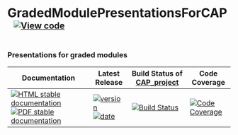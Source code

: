 <!-- BEGIN HEADER -->
# GradedModulePresentationsForCAP&ensp;<sup><sup>[![View code][code-img]][code-url]</sup></sup>

### Presentations for graded modules

| Documentation | Latest Release | Build Status of [CAP_project](/../../) | Code Coverage |
| ------------- | -------------- | ------------ | ------------- |
| [![HTML stable documentation][html-img]][html-url] [![PDF stable documentation][pdf-img]][pdf-url] | [![version][version-img]][version-url] [![date][date-img]][date-url] | [![Build Status][tests-img]][tests-url] | [![Code Coverage][codecov-img]][codecov-url] |

<!-- END HEADER -->
<!-- BEGIN FOOTER -->
[html-img]: https://img.shields.io/badge/🔗%20HTML-stable-blue.svg
[html-url]: https://homalg-project.github.io/CAP_project/GradedModulePresentationsForCAP/doc/chap0_mj.html

[pdf-img]: https://img.shields.io/badge/🔗%20PDF-stable-blue.svg
[pdf-url]: https://homalg-project.github.io/CAP_project/GradedModulePresentationsForCAP/download_pdf.html

[version-img]: https://img.shields.io/endpoint?url=https://homalg-project.github.io/CAP_project/GradedModulePresentationsForCAP/badge_version.json&label=🔗%20version&color=yellow
[version-url]: https://homalg-project.github.io/CAP_project/GradedModulePresentationsForCAP/view_release.html

[date-img]: https://img.shields.io/endpoint?url=https://homalg-project.github.io/CAP_project/GradedModulePresentationsForCAP/badge_date.json&label=🔗%20released%20on&color=yellow
[date-url]: https://homalg-project.github.io/CAP_project/GradedModulePresentationsForCAP/view_release.html

[tests-img]: https://github.com/homalg-project/CAP_project/workflows/Tests/badge.svg?branch=master
[tests-url]: https://github.com/homalg-project/CAP_project/actions?query=workflow%3ATests+branch%3Amaster

[codecov-img]: https://codecov.io/gh/homalg-project/CAP_project/branch/master/graph/badge.svg?flag=GradedModulePresentationsForCAP
[codecov-url]: https://codecov.io/gh/homalg-project/CAP_project/tree/master/GradedModulePresentationsForCAP

[code-img]: https://img.shields.io/badge/-View%20code-blue?logo=github
[code-url]: https://github.com/homalg-project/CAP_project/tree/master/GradedModulePresentationsForCAP#top
<!-- END FOOTER -->
